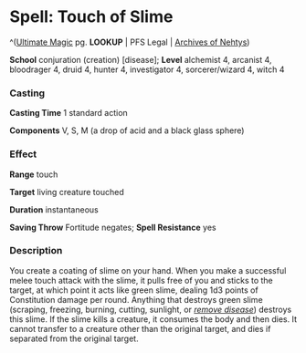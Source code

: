 # Spell: Touch of Slime

^([Ultimate Magic][ss-touch-of-slime] pg. **LOOKUP** | PFS Legal | [Archives of Nehtys][sn-touch-of-slime])

**School** conjuration (creation) [disease]; **Level** alchemist 4, arcanist 4, bloodrager 4, druid 4, hunter 4, investigator 4, sorcerer/wizard 4, witch 4

### Casting

**Casting Time** 1 standard action  

**Components** V, S, M (a drop of acid and a black glass sphere)

### Effect

**Range** touch  

**Target** living creature touched  

**Duration** instantaneous  

**Saving Throw** Fortitude negates; **Spell Resistance** yes

### Description

You create a coating of slime on your hand. When you make a successful melee touch attack with the slime, it pulls free of you and sticks to the target, at which point it acts like green slime, dealing 1d3 points of Constitution damage per round. Anything that destroys green slime (scraping, freezing, burning, cutting, sunlight, or _[remove disease]_) destroys this slime. If the slime kills a creature, it consumes the body and then dies. It cannot transfer to a creature other than the original target, and dies if separated from the original target.

[ss-touch-of-slime]: http://paizo.com/pathfinderRPG/v57
[sn-touch-of-slime]: http://www.archivesofnethys.com/SpellDisplay.aspx?ItemName=Touch%20of%20Slime
[remove disease]: http://www.archivesofnethys.com/SpellDisplay.aspx?ItemName=remove%20disease